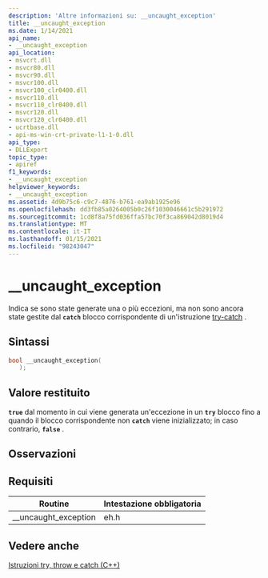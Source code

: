 ```yaml
---
description: 'Altre informazioni su: __uncaught_exception'
title: __uncaught_exception
ms.date: 1/14/2021
api_name:
- __uncaught_exception
api_location:
- msvcrt.dll
- msvcr80.dll
- msvcr90.dll
- msvcr100.dll
- msvcr100_clr0400.dll
- msvcr110.dll
- msvcr110_clr0400.dll
- msvcr120.dll
- msvcr120_clr0400.dll
- ucrtbase.dll
- api-ms-win-crt-private-l1-1-0.dll
api_type:
- DLLExport
topic_type:
- apiref
f1_keywords:
- __uncaught_exception
helpviewer_keywords:
- __uncaught_exception
ms.assetid: 4d9b75c6-c9c7-4876-b761-ea9ab1925e96
ms.openlocfilehash: dd3fb85a0264005b0c26f1030046661c5b291972
ms.sourcegitcommit: 1cd8f8a75fd036ffa57bc70f3ca869042d8019d4
ms.translationtype: MT
ms.contentlocale: it-IT
ms.lasthandoff: 01/15/2021
ms.locfileid: "98243047"
---
```

# <a name="__uncaught_exception"></a>__uncaught_exception

Indica se sono state generate una o più eccezioni, ma non sono ancora state gestite dal **`catch`** blocco corrispondente di un'istruzione [try-catch](../../cpp/try-throw-and-catch-statements-cpp.md) .

## <a name="syntax"></a>Sintassi

```cpp
bool __uncaught_exception(
   );
```

## <a name="return-value"></a>Valore restituito

**`true`** dal momento in cui viene generata un'eccezione in un **`try`** blocco fino a quando il blocco corrispondente non **`catch`** viene inizializzato; in caso contrario, **`false`** .

## <a name="remarks"></a>Osservazioni

## <a name="requirements"></a>Requisiti

|Routine|Intestazione obbligatoria|
|-------------|---------------------|
|__uncaught_exception|eh.h|

## <a name="see-also"></a>Vedere anche

[Istruzioni try, throw e catch (C++)](../../cpp/try-throw-and-catch-statements-cpp.md)<br/>
